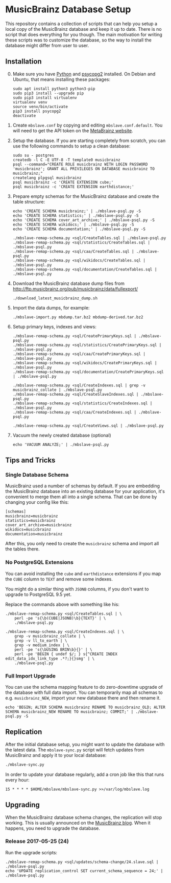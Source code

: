 # MusicBrainz Database Setup

This repository contains a collection of scripts that can help you setup a local
copy of the MusicBrainz database and keep it up to date. There is no script that
does everything for you though. The main motivation for writing these scripts was
to customize the database, so the way to install the database might differ from
user to user.

## Installation

 0. Make sure you have [Python](http://python.org/) and [psycopg2](http://initd.org/psycopg/) installed.
    On Debian and Ubuntu, that means installing these packages:

        sudo apt install python3 python3-pip
        sudo pip3 install --upgrade pip
        sudo pip3 install virtualenv
        virtualenv venv
        source venv/bin/activate
        pip3 install psycopg2
        deactivate

 1. Create `mbslave.conf` by copying and editing `mbslave.conf.default`.
    You will need to get the API token on the [MetaBrainz website](https://metabrainz.org/supporters/account-type).

 1. Setup the database. If you are starting completely from scratch,
    you can use the following commands to setup a clean database:

        sudo su - postgres
        createdb -l C -E UTF-8 -T template0 musicbrainz
        psql --command="CREATE ROLE musicbrainz WITH LOGIN PASSWORD 'musicbrainz'; GRANT ALL PRIVILEGES ON DATABASE musicbrainz TO musicbrainz;"
        createlang plpgsql musicbrainz
        psql musicbrainz -c 'CREATE EXTENSION cube;'
        psql musicbrainz -c 'CREATE EXTENSION earthdistance;'

 2. Prepare empty schemas for the MusicBrainz database and create the table structure:

        echo 'CREATE SCHEMA musicbrainz;' | ./mbslave-psql.py -S
        echo 'CREATE SCHEMA statistics;' | ./mbslave-psql.py -S
        echo 'CREATE SCHEMA cover_art_archive;' | ./mbslave-psql.py -S
        echo 'CREATE SCHEMA wikidocs;' | ./mbslave-psql.py -S
        echo 'CREATE SCHEMA documentation;' | ./mbslave-psql.py -S

        ./mbslave-remap-schema.py <sql/CreateTables.sql | ./mbslave-psql.py
        ./mbslave-remap-schema.py <sql/statistics/CreateTables.sql | ./mbslave-psql.py
        ./mbslave-remap-schema.py <sql/caa/CreateTables.sql | ./mbslave-psql.py
        ./mbslave-remap-schema.py <sql/wikidocs/CreateTables.sql | ./mbslave-psql.py
        ./mbslave-remap-schema.py <sql/documentation/CreateTables.sql | ./mbslave-psql.py

 3. Download the MusicBrainz database dump files from
    http://ftp.musicbrainz.org/pub/musicbrainz/data/fullexport/

        ./download_latest_musicbrainz_dump.sh

 4. Import the data dumps, for example:

        ./mbslave-import.py mbdump.tar.bz2 mbdump-derived.tar.bz2

 5. Setup primary keys, indexes and views:

        ./mbslave-remap-schema.py <sql/CreatePrimaryKeys.sql | ./mbslave-psql.py
        ./mbslave-remap-schema.py <sql/statistics/CreatePrimaryKeys.sql | ./mbslave-psql.py
        ./mbslave-remap-schema.py <sql/caa/CreatePrimaryKeys.sql | ./mbslave-psql.py
        ./mbslave-remap-schema.py <sql/wikidocs/CreatePrimaryKeys.sql | ./mbslave-psql.py
        ./mbslave-remap-schema.py <sql/documentation/CreatePrimaryKeys.sql | ./mbslave-psql.py

        ./mbslave-remap-schema.py <sql/CreateIndexes.sql | grep -v musicbrainz_collate | ./mbslave-psql.py
        ./mbslave-remap-schema.py <sql/CreateSlaveIndexes.sql | ./mbslave-psql.py
        ./mbslave-remap-schema.py <sql/statistics/CreateIndexes.sql | ./mbslave-psql.py
        ./mbslave-remap-schema.py <sql/caa/CreateIndexes.sql | ./mbslave-psql.py

        ./mbslave-remap-schema.py <sql/CreateViews.sql | ./mbslave-psql.py

 6. Vacuum the newly created database (optional)

        echo 'VACUUM ANALYZE;' | ./mbslave-psql.py

## Tips and Tricks

### Single Database Schema

MusicBrainz used a number of schemas by default. If you are embedding the MusicBrainz database into
an existing database for your application, it's convenient to merge them all into a single schema.
That can be done by changing your config like this:

    [schemas]
    musicbrainz=musicbrainz
    statistics=musicbrainz
    cover_art_archive=musicbrainz
    wikidocs=musicbrainz
    documentation=musicbrainz

After this, you only need to create the `musicbrainz` schema and import all the tables there.

### No PostgreSQL Extensions

You can avoid installing the `cube` and `earthdistance` extensions if you map the `CUBE` column to `TEXT`
and remove some indexes.

You might do a similar thing with `JSONB` columns, if you don't want to upgrade to PostgreSQL 9.5 yet.

Replace the commands above with something like his:

    ./mbslave-remap-schema.py <sql/CreateTables.sql | \
        perl -pe 's{\b(CUBE|JSONB)\b}{TEXT}' | \
        ./mbslave-psql.py

    ./mbslave-remap-schema.py <sql/CreateIndexes.sql | \
        grep -v musicbrainz_collate | \
        grep -v ll_to_earth | \
        grep -v medium_index | \
        perl -pe 's{\bUSING BRIN\b}{}' | \
        perl -pe 'BEGIN { undef $/; } s{^CREATE INDEX edit_data_idx_link_type .*?;}{}smg' | \
        ./mbslave-psql.py

### Full Import Upgrade

You can use the schema mapping feature to do zero-downtime upgrade of the database with full
data import. You can temporarily map all schemas to e.g. `musicbrainz_NEW`, import your new
database there and then rename it.

    echo 'BEGIN; ALTER SCHEMA musicbrainz RENAME TO musicbrainz_OLD; ALTER SCHEMA musicbrainz_NEW RENAME TO musicbrainz; COMMIT;' | ./mbslave-psql.py -S

## Replication

After the initial database setup, you might want to update the database with the latest data.
The `mbslave-sync.py` script will fetch updates from MusicBrainz and apply it to your local database:

```sh
./mbslave-sync.py
```

In order to update your database regularly, add a cron job like this that runs every hour:

```cron
15 * * * * $HOME/mbslave/mbslave-sync.py >>/var/log/mbslave.log
```

## Upgrading

When the MusicBrainz database schema changes, the replication will stop working.
This is usually announced on the [MusicBrainz blog](http://blog.musicbrainz.org/).
When it happens, you need to upgrade the database.

### Release 2017-05-25 (24)

Run the upgrade scripts:

```
./mbslave-remap-schema.py <sql/updates/schema-change/24.slave.sql | ./mbslave-psql.py
echo 'UPDATE replication_control SET current_schema_sequence = 24;' | ./mbslave-psql.py
```
